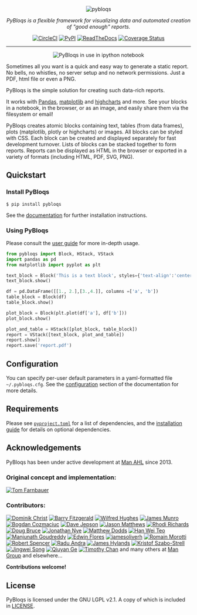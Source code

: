 <div align="center">

![pybloqs](https://github.com/man-group/PyBloqs/raw/master/logo/logo50.png)

_PyBloqs is a flexible framework for visualizing data and automated creation of "good enough" reports._

[![CircleCI](https://circleci.com/gh/man-group/PyBloqs.svg?style=shield)](https://circleci.com/gh/man-group/PyBloqs)
[![PyPI](https://img.shields.io/pypi/pyversions/pybloqs.svg)](https://pypi.python.org/pypi/pybloqs/)
[![ReadTheDocs](https://readthedocs.org/projects/pybloqs/badge)](https://pybloqs.readthedocs.io)
[![Coverage Status](https://coveralls.io/repos/github/manahl/PyBloqs/badge.svg?branch=master)](https://coveralls.io/github/manahl/PyBloqs?branch=master)

<hr>

![PyBloqs in use in ipython notebook](https://github.com/man-group/PyBloqs/raw/master/pybloqs_in_notebook.png)

</div>

Sometimes all you want is a quick and easy way to generate a static report. No bells, no whistles, no server setup and no network permissions. Just a PDF, html file or even a PNG.

PyBloqs is the simple solution for creating such data-rich reports. 

It works with [Pandas](http://pandas.pydata.org), [matplotlib](http://matplotlib.org) and 
[highcharts](http://www.highcharts.com) and more. See your blocks in a notebook, in the browser, or as an image, and easily share them via the filesystem or email!

PyBloqs creates atomic blocks containing text, tables (from data frames), 
plots (matplotlib, plotly or highcharts) or images. All blocks can be styled with CSS. Each block can be created and displayed 
separately for fast development turnover. Lists of blocks can be stacked together to form reports. Reports can be displayed as HTML in the browser or exported in a variety of formats (including HTML, PDF, SVG, PNG).

## Quickstart

### Install PyBloqs

```
$ pip install pybloqs
```

See the [documentation](https://pybloqs.readthedocs.io/en/latest/installation.html) for further installation instructions.

### Using PyBloqs

Please consult the [user guide](https://pybloqs.readthedocs.io/en/latest/user_guide.html) for more in-depth usage.

```python
from pybloqs import Block, HStack, VStack
import pandas as pd
from matplotlib import pyplot as plt

text_block = Block('This is a text block', styles={'text-align':'center', 'color':'blue'})
text_block.show()

df = pd.DataFrame([[1., 2.],[3.,4.]], columns =['a', 'b'])
table_block = Block(df)
table_block.show()

plot_block = Block(plt.plot(df['a'], df['b']))
plot_block.show()

plot_and_table = HStack([plot_block, table_block])
report = VStack([text_block, plot_and_table])
report.show()
report.save('report.pdf')
```

## Configuration

You can specify per-user default parameters in a yaml-formatted file `~/.pybloqs.cfg`.  See the [configuration](https://pybloqs.readthedocs.io/en/latest/configuration.html) section of the documentation for more details.


## Requirements

Please see [`pyproject.toml`](https://github.com/man-group/PyBloqs/blob/master/pyproject.toml) for a list of dependencies, and the [installation guide](https://pybloqs.readthedocs.io/en/latest/installation.html) for details on optional dependencies.

## Acknowledgements

PyBloqs has been under active development at [Man AHL](http://www.ahl.com/) since 2013.

### Original concept and implementation:

[![Tom Farnbauer](https://images.weserv.nl/?url=https://avatars.githubusercontent.com/u/947540?v=4&w=50&h=50&mask=circle)](https://github.com/SleepingPills)

### Contributors:

[![Dominik Christ](https://images.weserv.nl/?url=https://avatars.githubusercontent.com/u/20108097?v=4&w=50&h=50&mask=circle)](https://github.com/DominikMChrist)
[![Barry Fitzgerald](https://images.weserv.nl/?url=https://avatars.githubusercontent.com/u/683731?v=4&w=50&h=50&mask=circle)](https://github.com/pablojim)
[![Wilfred Hughes](https://images.weserv.nl/?url=https://avatars.githubusercontent.com/u/70800?v=4&w=50&h=50&mask=circle)](https://github.com/wilfred)
[![James Munro](https://images.weserv.nl/?url=https://avatars.githubusercontent.com/u/283605?v=4&w=50&h=50&mask=circle)](https://github.com/jamesmunro)
[![Bogdan Cozmaciuc](https://images.weserv.nl/?url=https://avatars.githubusercontent.com/u/11246190?v=4&w=50&h=50&mask=circle)](https://github.com/cozmacib)
[![Dave Jepson](https://images.weserv.nl/?url=https://avatars.githubusercontent.com/u/1649783?v=4&w=50&h=50&mask=circle)](https://github.com/swedishhh)
[![Jason Matthews](https://images.weserv.nl/?url=https://avatars.githubusercontent.com/u/13369756?v=4&w=50&h=50&mask=circle)](https://github.com/jjbmatthews)
[![Rhodi Richards](https://images.weserv.nl/?url=https://avatars.githubusercontent.com/u/32775446?v=4&w=50&h=50&mask=circle)](https://github.com/rhodrich)
[![Doug Bruce](https://images.weserv.nl/?url=https://avatars.githubusercontent.com/u/9913529?v=4&w=50&h=50&mask=circle)](https://github.com/douglasbruce88)
[![Jonathan Nye](https://images.weserv.nl/?url=https://avatars.githubusercontent.com/u/11302980?v=4&w=50&h=50&mask=circle)](https://github.com/jonnynye)
[![Matthew Dodds](https://images.weserv.nl/?url=https://avatars.githubusercontent.com/u/2059732?v=4&w=50&h=50&mask=circle)](https://github.com/jjbmatthews)
[![Han Wei Teo](https://images.weserv.nl/?url=https://avatars.githubusercontent.com/u/11653321?v=4&w=50&h=50&mask=circle)](https://github.com/HanTeo)
[![Manjunath Goudreddy](https://images.weserv.nl/?url=https://avatars.githubusercontent.com/u/5331323?v=4&w=50&h=50&mask=circle)](https://github.com/manjugoudreddy)
[![Edwin Flores](https://images.weserv.nl/?url=https://avatars.githubusercontent.com/u/977092?v=4&w=50&h=50&mask=circle)](https://github.com/edf825)
[![jamesoliverh](https://images.weserv.nl/?url=https://avatars.githubusercontent.com/u/46758370?v=4&w=50&h=50&mask=circle)](https://github.com/jamesoliverh)
[![Romain Morotti](https://images.weserv.nl/?url=https://avatars.githubusercontent.com/u/13528994?v=4&w=50&h=50&mask=circle)](https://github.com/morotti)
[![Robert Spencer](https://images.weserv.nl/?url=https://avatars.githubusercontent.com/u/2918499?v=4&w=50&h=50&mask=circle)](https://github.com/rspencer01)
[![Radu Andra](https://images.weserv.nl/?url=https://avatars.githubusercontent.com/u/39206284?v=4&w=50&h=50&mask=circle)](https://github.com/randra99)
[![James Hylands](https://images.weserv.nl/?url=https://avatars.githubusercontent.com/u/2422610?v=4&w=50&h=50&mask=circle)](https://github.com/jhylands)
[![Kristof Szabo-Strell](https://images.weserv.nl/?url=https://avatars.githubusercontent.com/u/6325336?v=4&w=50&h=50&mask=circle)](https://github.com/skristof)
[![Jingwei Song](https://images.weserv.nl/?url=https://avatars.githubusercontent.com/u/7952547?v=4&w=50&h=50&mask=circle)](https://github.com/sjw61)
[![Qiuyan Ge](https://images.weserv.nl/?url=https://avatars.githubusercontent.com/u/207586703?v=4&w=50&h=50&mask=circle)](https://github.com/qiuyan-ge)
[![Timothy Chan](https://images.weserv.nl/?url=https://avatars.githubusercontent.com/u/37337473?v=4&w=50&h=50&mask=circle)](https://github.com/TimothyFNChan)
and many others at [Man Group](https://www.man.com/) and elsewhere...

**Contributions welcome!**

## License

PyBloqs is licensed under the GNU LGPL v2.1.  A copy of which is included in [LICENSE](https://github.com/man-group/PyBloqs/raw/master/LICENSE).
